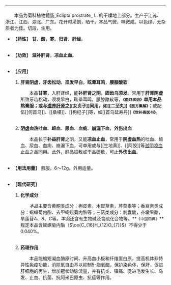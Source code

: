---
&emsp;&emsp;本品为菊科植物<ruby>鳢<rp>(</rp><rt>lǐ</rt><rp>)</rp></ruby>肠_Eclipta prostrate_ L. 的干燥地上部分。主产于江苏、浙江、江西、湖北、广东。花开时采割，晒干。本品气微，味微咸。以色绿<dfn>、</dfn>无杂质者为佳。切段，生用。

- 【**药性**】
	**甘**、**酸**，**寒**。**归肾**、**肝经**。<br></br>

- 【**功效**】
	**滋补肝肾**，**凉血止血**。<br></br>

- 【**应用**】
	1. **肝肾阴虚**，**牙齿松动**，**须发早白**，**眩晕耳鸣**，**腰膝酸软**
		
		&emsp;&emsp;本品**甘寒**，入肝肾经，能**补肝肾之阴**，**固齿乌须发**。常用于**肝肾阴虚**所致牙齿松动，须发早白，眩晕耳鸣，腰膝酸软等，**`《医灯续焰》`**单用本品熬膏服；或与<ins>滋养肝肾</ins>之[[女贞子]]同用，如[[二至丸]]**`《医方集解》`**；或配伍[[何首乌]]、[[桑椹]]、[[枸杞子]]等，如[[首乌延寿丹]]**`《世补斋医书》`**。<br></br>
	
	2. **阴虚血热吐血**、**衄血**、**尿血**、**血痢**、**崩漏下血**，**外伤出血**
		
		&emsp;&emsp;本品长于**补益肝肾**之阴，又能**凉血止血**，常用于**阴虚血热**的吐血、衄血、尿血、血痢、崩漏下血，可单用或与[[生地黄]]、[[阿胶]]等<ins>滋阴凉血止血</ins>之品同用。此外，鲜品捣敷或干品研敷，可止**外伤出血**。<br></br>

- 【**用法用量**】
	煎服，6～12g。外用适量。<br></br>

- 【**现代研究**】
	1. **化学成分**
		
		&emsp;&emsp;<dfn>本品</dfn>主要含黄酮类成分：槲皮素，木犀草素，芹菜素等；香豆素类成分：蟛蜞菊内酯、去甲蟛蜞菊内酯等；三萜类成分：刺囊酸，齐墩果酸，旱莲苷$A$、$B$、$C$等。<dfn>本品</dfn>还含有生物碱及含硫化合物等。**`《中国药典》`**规定本品含蟛蜞菊内酯（$\ce{C_{16}H_{12}O_{7}}$）不得少于0.040%。<br></br>
	
	2. **药理作用**
		
		&emsp;&emsp;本品能缩短凝血酶原时间、升高血小板和纤维蛋白原，提高机体非特异性免疫功能，消除氧自由基以抑制$5$-脂氧酶，保护染色体，保肝，促进肝细胞的再生，增加冠状动脉流量，并有抗炎、镇痛、促进毛发生长、乌发、止血、抗菌、抗阿米巴原虫、抗癌等作用。